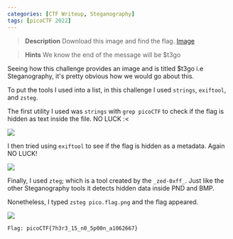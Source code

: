 ```yaml
---
categories: [CTF Writeup, Steganography]
tags: [picoCTF 2022]
---
```



>**Description**
>Download this image and find the flag.
>[Image](https://artifacts.picoctf.net/c/422/pico.flag.png)


  > **Hints**
  > We know the end of the message will be $t3go

Seeing how this challenge provides an image and is titled $t3go i.e Steganography,  it's pretty obvious how we would go about this.

To put the tools I used into a list, in this challenge I used `strings`, `exiftool`, and `zsteg`.

The first utility I used was `strings` with `grep picoCTF` to check if the flag is hidden as text inside the file. NO LUCK :<

![](https://cdn-images-1.medium.com/max/2000/1*IZbCpE1z5v3exkzVderhng.png)

I then tried using `exiftool` to see if the flag is hidden as a metadata. Again NO LUCK!

![](https://cdn-images-1.medium.com/max/2000/1*GMeeh6pDXsyoteOP9UAquA.png)

Finally, I used `zteg`; which is a tool created by the `_zed-0xff_`. Just like the other Steganography tools it detects hidden data inside PND and BMP.

Nonetheless, I typed `zsteg pico.flag.png` and the flag appeared.

![](https://cdn-images-1.medium.com/max/2472/1*taaXhRdegFiQOZGFp3zXlA.png)

`Flag: picoCTF{7h3r3_15_n0_5p00n_a1062667}`
